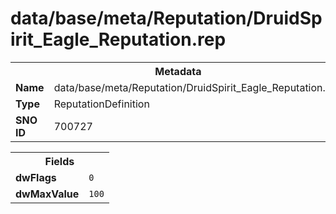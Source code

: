 <h1>data/base/meta/Reputation/DruidSpirit_Eagle_Reputation.rep</h1><table><tr><th colspan="100%">Metadata</th></tr><tr><td><b>Name</b></td><td>data/base/meta/Reputation/DruidSpirit_Eagle_Reputation.rep</td></tr><tr><td><b>Type</b></td><td>ReputationDefinition</td></tr><tr><td><b>SNO ID</b></td><td>700727</td></tr></table>

<table><tr><th colspan="100%">Fields</th></tr><tr><td><b>dwFlags</b></td><td><code>0</code></td></tr><tr><td><b>dwMaxValue</b></td><td><code>100</code></td></tr></table>

